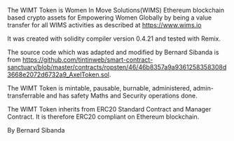 The WIMT Token is Women In Move Solutions(WIMS) Ethereum blockchain based crypto assets for Empowering Women Globally by being a value transfer for all WIMS activities as described at https://www.wims.io
 
It was created with solidity compiler version 0.4.21 and tested with Remix. 
 
The source code which was adapted and modified by Bernard Sibanda is from https://github.com/tintinweb/smart-contract-sanctuary/blob/master/contracts/ropsten/46/46b8357a9a9361258358308d3668e2072d6732a9_AxelToken.sol.
 
The WIMT Token is mintable, pausable, burnable, administered, admin-transferrable and has safety Maths and Security operations done.

The WIMT Token inherits from ERC20 Standard Contract and Manager Contract. It is therefore ERC20 compliant on Ethereum blockchain.

By Bernard Sibanda


 
 
 
 
 
